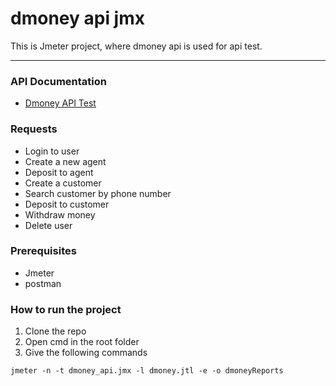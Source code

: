 # dmoney api jmx

This is Jmeter project, where dmoney api is used for api test.

---
### API Documentation
- [Dmoney API Test](https://documenter.getpostman.com/view/12316264/2s8ZDeUKKL)



### Requests
- Login to user
- Create a new agent
- Deposit to agent
- Create a customer
- Search customer by phone number
- Deposit to customer
- Withdraw money
- Delete user


### Prerequisites
- Jmeter
- postman

### How to run the project
1. Clone the repo
2. Open cmd in the root folder
3. Give the following commands

```
jmeter -n -t dmoney_api.jmx -l dmoney.jtl -e -o dmoneyReports
```



